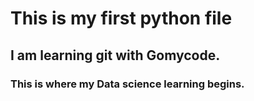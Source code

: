 # This is my first python file
## I am learning git with Gomycode.
### This is where my Data science learning begins.